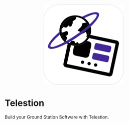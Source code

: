 <div align="center"><img width="256" height="256" src="./branding/telestion-logo.png" alt="The logo of Telestion"></div>

# Telestion

Build your Ground Station Software with Telestion.
